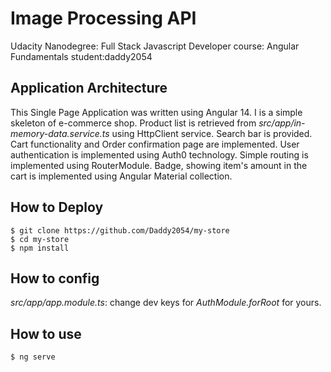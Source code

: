 # Image Processing API

Udacity Nanodegree: Full Stack Javascript Developer
course: Angular Fundamentals student:daddy2054

## Application Architecture

This Single Page Application was written using Angular 14. I is a simple skeleton of e-commerce shop. Product list is retrieved from  _src/app/in-memory-data.service.ts_ using HttpClient service. Search bar is provided. Cart functionality and Order confirmation page are implemented. User authentication is implemented using Auth0 technology. Simple routing is implemented using RouterModule. Badge, showing item's amount in the cart is implemented using Angular Material collection.

## How to Deploy

```
$ git clone https://github.com/Daddy2054/my-store
$ cd my-store
$ npm install
```
## How to config

_src/app/app.module.ts_: change dev keys for _AuthModule.forRoot_ for yours.
## How to use

```
$ ng serve
```

